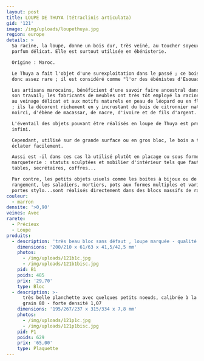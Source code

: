 ```yaml
---
layout: post
title: LOUPE DE THUYA (tétraclinis articulata)
gid: '121'
image: /img/uploads/loupethuya.jpg
region: europe
details: >
  Sa racine, la loupe, donne un bois dur, très veiné, au toucher soyeux et au
  parfum délicat. Elle est surtout utilisée en ébénisterie. 

  Origine : Maroc.

  Le Thuya a fait l'objet d'une surexploitation dans le passé ; ce bois devient
  donc assez rare ; il est considéré comme "l'or des ébénistes d'Esouaouira.

  Les artisans marocains, bénéficient d'une savoir faire ancestral dans l'art de
  son travail; les fabricants de meubles ont très tôt employé la racine du Thuya
  au veinage délicat et aux motifs naturels en peau de léopard ou en flammèches
  ; ils la décorent richement en y incrustant du bois de citronnier naturel ou
  noirci, d'ébène de macassar, de nacre, d'ivoire et de fils d'argent. 

  L'éventail des objets pouvant être réalisés en loupe de Thuya est presque
  infini. 

  Cependant, utilisé sur de grande surface ou en gros bloc, le bois a tendance à
  éclater facilement. 

  Aussi est -il dans ces cas là utilisé plutôt en placage ou sous forme de
  marqueterie : statuts sculptées et mobilier d'intérieur tels que fauteuil,
  tables, secrétaires, coffres... 

  Par contre, les petits objets usuels comme les boites à bijoux ou de
  rangement, les saladiers, mortiers, pots aux formes multiples et variées,
  portes stylo...sont réalisés directement dans des blocs massifs de racine. 
couleur:
  - marron
densite: '>0,90'
veines: Avec
rarete:
  - Précieux
  - Loupe
produits:
  - description: 'très beau bloc sans défaut , loupe marquée - qualité A++ - densité 0,91'
    dimensions: '200/210 x 61/63 x 41,5/42,5 mm'
    photos:
      - /img/uploads/121b1c.jpg
      - /img/uploads/121b1bisc.jpg
    pid: B1
    poids: 485
    prix: '29,70'
    type: Bloc
  - description: >-
      très belle planchette avec quelques petits noeuds, calibrée à la JET 22/44
      grain 80 - forte densité 1,07
    dimensions: '195/267/237 x 315/334 x 7,8 mm'
    photos:
      - /img/uploads/121p1c.jpg
      - /img/uploads/121p1bisc.jpg
    pid: P1
    poids: 629
    prix: '65,00'
    type: Plaquette
---
```


